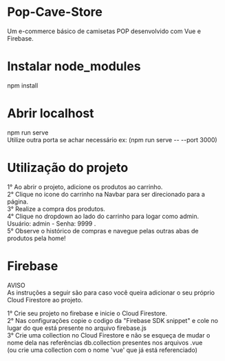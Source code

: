 # Pop-Cave-Store
Um e-commerce básico de camisetas POP desenvolvido com Vue e Firebase.

# Instalar node_modules
npm install

# Abrir localhost
npm run serve <br>
Utilize outra porta se achar necessário ex: (npm run serve -- --port 3000)

# Utilização do projeto
1° Ao abrir o projeto, adicione os produtos ao carrinho.<br>
2° Clique no icone do carrinho na Navbar para ser direcionado para a página.<br>
3° Realize a compra dos produtos.<br>
4° Clique no dropdown ao lado do carrinho para logar como admin. Usuário: admin  -  Senha: 9999 .<br>
5° Observe o histórico de compras e navegue pelas outras abas de produtos pela home!<br>

# Firebase
AVISO<br>
As instruções a seguir são para caso você queira adicionar o seu próprio Cloud Firestore ao projeto.<br>

1° Crie seu projeto no firebase e inicie o Cloud Firestore.<br>
2° Nas configurações copie o codigo da "Firebase SDK snippet" e cole no lugar do que está presente no arquivo firebase.js<br>
3° Crie uma collection no Cloud Firestore e não se esqueça de mudar o nome dela nas referências db.collection presentes nos arquivos .vue <br>
(ou crie uma collection com o nome 'vue' que já está referenciado)
